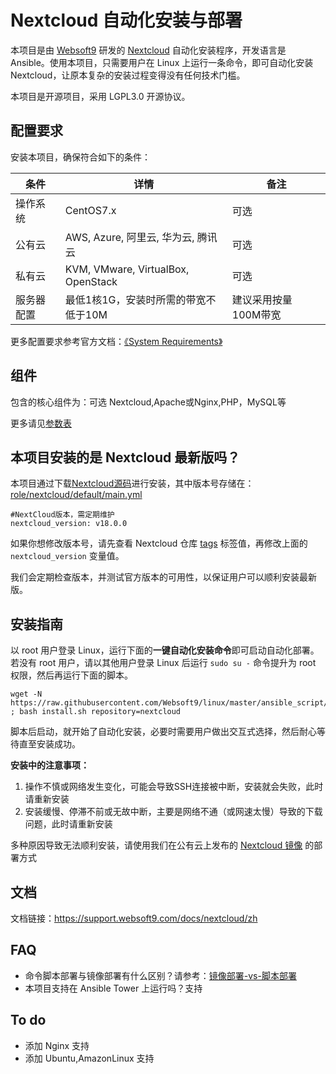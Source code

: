 
# Nextcloud 自动化安装与部署

本项目是由 [Websoft9](https://www.websoft9.com) 研发的 [Nextcloud](https://nextcloud.com/) 自动化安装程序，开发语言是 Ansible。使用本项目，只需要用户在 Linux 上运行一条命令，即可自动化安装 Nextcloud，让原本复杂的安装过程变得没有任何技术门槛。  

本项目是开源项目，采用 LGPL3.0 开源协议。

## 配置要求

安装本项目，确保符合如下的条件：

| 条件       | 详情       | 备注  |
| ------------ | ------------ | ----- |
| 操作系统       | CentOS7.x       |  可选  |
| 公有云| AWS, Azure, 阿里云, 华为云, 腾讯云 | 可选 |
| 私有云|  KVM, VMware, VirtualBox, OpenStack | 可选 |
| 服务器配置 | 最低1核1G，安装时所需的带宽不低于10M | 建议采用按量100M带宽 |  

更多配置要求参考官方文档：[《System Requirements》](https://docs.nextcloud.com/server/18/admin_manual/installation/source_installation.html)

## 组件

包含的核心组件为：可选 Nextcloud,Apache或Nginx,PHP，MySQL等

更多请见[参数表](/docs/zh/stack-components.md)

## 本项目安装的是 Nextcloud 最新版吗？

本项目通过下载[Nextcloud源码](https://github.com/nextcloud/server/releases)进行安装，其中版本号存储在：[role/nextcloud/default/main.yml](/roles/nextcloud/defaults/main.yml)

```
#NextCloud版本，需定期维护
nextcloud_version: v18.0.0
```

如果你想修改版本号，请先查看 Nextcloud 仓库 [tags](https://github.com/moodle/nextcloud/tags) 标签值，再修改上面的 `nextcloud_version` 变量值。

我们会定期检查版本，并测试官方版本的可用性，以保证用户可以顺利安装最新版。

## 安装指南

以 root 用户登录 Linux，运行下面的**一键自动化安装命令**即可启动自动化部署。若没有 root 用户，请以其他用户登录 Linux 后运行 `sudo su -` 命令提升为 root 权限，然后再运行下面的脚本。

```
wget -N https://raw.githubusercontent.com/Websoft9/linux/master/ansible_script/install.sh ; bash install.sh repository=nextcloud
```

脚本后启动，就开始了自动化安装，必要时需要用户做出交互式选择，然后耐心等待直至安装成功。

**安装中的注意事项：**  

1. 操作不慎或网络发生变化，可能会导致SSH连接被中断，安装就会失败，此时请重新安装
2. 安装缓慢、停滞不前或无故中断，主要是网络不通（或网速太慢）导致的下载问题，此时请重新安装

多种原因导致无法顺利安装，请使用我们在公有云上发布的 [Nextcloud 镜像](https://apps.websoft9.com/nextcloud) 的部署方式


## 文档

文档链接：https://support.websoft9.com/docs/nextcloud/zh

## FAQ

- 命令脚本部署与镜像部署有什么区别？请参考：[镜像部署-vs-脚本部署](https://support.websoft9.com/docs/faq/zh/bz-product.html#镜像部署-vs-脚本部署)
- 本项目支持在 Ansible Tower 上运行吗？支持

## To do
* 添加 Nginx 支持
* 添加 Ubuntu,AmazonLinux 支持
